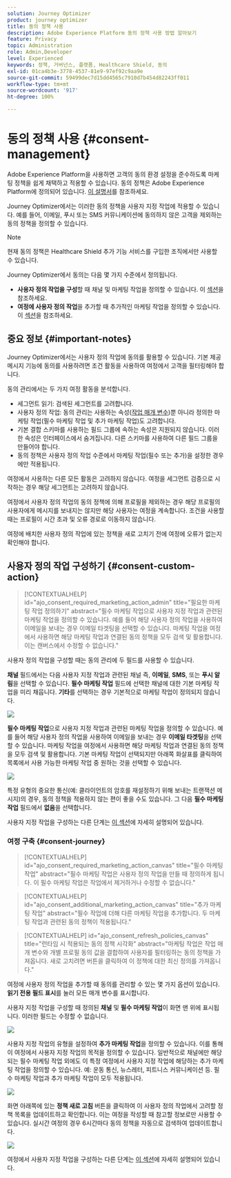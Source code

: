 ```yaml
---
solution: Journey Optimizer
product: journey optimizer
title: 동의 정책 사용
description: Adobe Experience Platform 동의 정책 사용 방법 알아보기
feature: Privacy
topic: Administration
role: Admin,Developer
level: Experienced
keywords: 정책, 거버넌스, 플랫폼, Healthcare Shield, 동의
exl-id: 01ca4b3e-3778-4537-81e9-97ef92c9aa9e
source-git-commit: 59499dec7d15dd4565c7910d7b454d82243ff011
workflow-type: tm+mt
source-wordcount: '917'
ht-degree: 100%

---
```


# 동의 정책 사용 {#consent-management}

Adobe Experience Platform을 사용하면 고객의 동의 환경 설정을 준수하도록 마케팅 정책을 쉽게 채택하고 적용할 수 있습니다. 동의 정책은 Adobe Experience Platform에 정의되어 있습니다. [이 설명서](https://experienceleague.adobe.com/docs/experience-platform/data-governance/policies/user-guide.html?lang=ko#consent-policy)를 참조하세요.

Journey Optimizer에서는 이러한 동의 정책을 사용자 지정 작업에 적용할 수 있습니다. 예를 들어, 이메일, 푸시 또는 SMS 커뮤니케이션에 동의하지 않은 고객을 제외하는 동의 정책을 정의할 수 있습니다.

>[!NOTE]
>
>현재 동의 정책은 Healthcare Shield 추가 기능 서비스를 구입한 조직에서만 사용할 수 있습니다.

Journey Optimizer에서 동의는 다음 몇 가지 수준에서 정의됩니다.

* **사용자 정의 작업을 구성**&#x200B;할 때 채널 및 마케팅 작업을 정의할 수 있습니다. 이 [섹션](../action/consent.md#consent-custom-action)을 참조하세요.
* **여정에 사용자 정의 작업**&#x200B;을 추가할 때 추가적인 마케팅 작업을 정의할 수 있습니다. 이 [섹션](../action/consent.md#consent-journey)을 참조하세요.

## 중요 정보 {#important-notes}

Journey Optimizer에서는 사용자 정의 작업에 동의를 활용할 수 있습니다. 기본 제공 메시지 기능에 동의를 사용하려면 조건 활동을 사용하여 여정에서 고객을 필터링해야 합니다.

동의 관리에서는 두 가지 여정 활동을 분석합니다.

* 세그먼트 읽기: 검색된 세그먼트를 고려합니다.
* 사용자 정의 작업: 동의 관리는 사용하는 속성([작업 매개 변수](../action/about-custom-action-configuration.md#define-the-message-parameters))뿐 아니라 정의한 마케팅 작업(필수 마케팅 작업 및 추가 마케팅 작업)도 고려합니다.
* 기본 결합 스키마를 사용하는 필드 그룹에 속하는 속성은 지원되지 않습니다. 이러한 속성은 인터페이스에서 숨겨집니다. 다른 스키마를 사용하여 다른 필드 그룹을 만들어야 합니다.
* 동의 정책은 사용자 정의 작업 수준에서 마케팅 작업(필수 또는 추가)을 설정한 경우에만 적용됩니다.

여정에서 사용하는 다른 모든 활동은 고려하지 않습니다. 여정을 세그먼트 검증으로 시작하는 경우 해당 세그먼트는 고려하지 않습니다.

여정에서 사용자 정의 작업의 동의 정책에 의해 프로필을 제외하는 경우 해당 프로필의 사용자에게 메시지를 보내지는 않지만 해당 사용자는 여정을 계속합니다. 조건을 사용할 때는 프로필이 시간 초과 및 오류 경로로 이동하지 않습니다.

여정에 배치한 사용자 정의 작업에 있는 정책을 새로 고치기 전에 여정에 오류가 없는지 확인해야 합니다.

<!--
There are two types of latency regarding the use of consent policies:

* **User latency**: the delay from the time a profile changes a consent settings to the moment it is applied in Experience Platform. This can take up to 48h. 
* **Consent policy latency**: the delay from the time a consent policy is created or updated to the moment it is applied. This can take up to 6 hours
-->

## 사용자 정의 작업 구성하기 {#consent-custom-action}

>[!CONTEXTUALHELP]
>id="ajo_consent_required_marketing_action_admin"
>title="필요한 마케팅 작업 정의하기"
>abstract="필수 마케팅 작업으로 사용자 지정 작업과 관련된 마케팅 작업을 정의할 수 있습니다. 예를 들어 해당 사용자 정의 작업을 사용하여 이메일을 보내는 경우 이메일 타겟팅을 선택할 수 있습니다. 마케팅 작업을 여정에서 사용하면 해당 마케팅 작업과 연결된 동의 정책을 모두 검색 및 활용합니다. 이는 캔버스에서 수정할 수 없습니다."

사용자 정의 작업을 구성할 때는 동의 관리에 두 필드를 사용할 수 있습니다.

**채널** 필드에서는 다음 사용자 지정 작업과 관련된 채널 즉, **이메일**, **SMS**, 또는 **푸시 알림**&#x200B;을 선택할 수 있습니다. **필수 마케팅 작업** 필드에 선택한 채널에 대한 기본 마케팅 작업을 미리 채웁니다. **기타**&#x200B;를 선택하는 경우 기본적으로 마케팅 작업이 정의되지 않습니다.

![](assets/consent1.png)

**필수 마케팅 작업**&#x200B;으로 사용자 지정 작업과 관련된 마케팅 작업을 정의할 수 있습니다. 예를 들어 해당 사용자 정의 작업을 사용하여 이메일을 보내는 경우 **이메일 타겟팅**&#x200B;을 선택할 수 있습니다. 마케팅 작업을 여정에서 사용하면 해당 마케팅 작업과 연결된 동의 정책을 모두 검색 및 활용합니다. 기본 마케팅 작업이 선택되지만 아래쪽 화살표를 클릭하여 목록에서 사용 가능한 마케팅 작업 중 원하는 것을 선택할 수 있습니다.

![](assets/consent2.png)

특정 유형의 중요한 통신(예: 클라이언트의 암호를 재설정하기 위해 보내는 트랜잭션 메시지)의 경우, 동의 정책을 적용하지 않는 편이 좋을 수도 있습니다. 그 다음 **필수 마케팅 작업** 필드에서 **없음**&#x200B;을 선택합니다.

사용자 지정 작업을 구성하는 다른 단계는 [이 섹션](../action/about-custom-action-configuration.md#consent-management)에 자세히 설명되어 있습니다.

### 여정 구축 {#consent-journey}

>[!CONTEXTUALHELP]
>id="ajo_consent_required_marketing_action_canvas"
>title="필수 마케팅 작업"
>abstract="필수 마케팅 작업은 사용자 정의 작업을 만들 때 정의하게 됩니다. 이 필수 마케팅 작업은 작업에서 제거하거나 수정할 수 없습니다."

>[!CONTEXTUALHELP]
>id="ajo_consent_additional_marketing_action_canvas"
>title="추가 마케팅 작업"
>abstract="필수 작업에 더해 다른 마케팅 작업을 추가합니다. 두 마케팅 작업과 관련된 동의 정책이 적용됩니다."

>[!CONTEXTUALHELP]
>id="ajo_consent_refresh_policies_canvas"
>title="런타임 시 적용되는 동의 정책 시각화"
>abstract="마케팅 작업은 작업 매개 변수와 개별 프로필 동의 값을 결합하여 사용자를 필터링하는 동의 정책을 가져옵니다. 새로 고치려면 버튼을 클릭하여 이 정책에 대한 최신 정의를 가져옵니다."

여정에 사용자 정의 작업을 추가할 때 동의를 관리할 수 있는 몇 가지 옵션이 있습니다. **읽기 전용 필드 표시**&#x200B;를 눌러 모든 매개 변수를 표시합니다.

사용자 지정 작업을 구성할 때 정의된 **채널** 및 **필수 마케팅 작업**&#x200B;이 화면 맨 위에 표시됩니다. 이러한 필드는 수정할 수 없습니다.

![](assets/consent4.png)

사용자 지정 작업의 유형을 설정하여 **추가 마케팅 작업**&#x200B;을 정의할 수 있습니다. 이를 통해 이 여정에서 사용자 지정 작업의 목적을 정의할 수 있습니다. 일반적으로 채널에만 해당되는 필수 마케팅 작업 외에도 이 특정 여정에서 사용자 지정 작업에 해당하는 추가 마케팅 작업을 정의할 수 있습니다. 예: 운동 통신, 뉴스레터, 피트니스 커뮤니케이션 등. 필수 마케팅 작업과 추가 마케팅 작업이 모두 적용됩니다.

![](assets/consent3.png)

화면 아래쪽에 있는 **정책 새로 고침** 버튼을 클릭하여 이 사용자 정의 작업에서 고려할 정책 목록을 업데이트하고 확인합니다. 이는 여정을 작성할 때 참고할 정보로만 사용할 수 있습니다. 실시간 여정의 경우 6시간마다 동의 정책을 자동으로 검색하여 업데이트합니다.

![](assets/consent5.png)

<!--
The following data is taken into account for consent:

* marketing actions and additional marketing actions defined in the custom action
* action parameters defined in the custom action, see this [section](../action/about-custom-action-configuration.md#define-the-message-parameters) 
* attributes used as criteria in a segment when the journey starts with a Read segment, see this [section](../building-journeys/read-segment.md) 

>[!NOTE]
>
>Please note that there can be a latency when updating the list of policies applied, refer to this [this section](../action/consent.md#important-notes).
-->

여정에서 사용자 지정 작업을 구성하는 다른 단계는 [이 섹션](../building-journeys/using-custom-actions.md)에 자세히 설명되어 있습니다.
